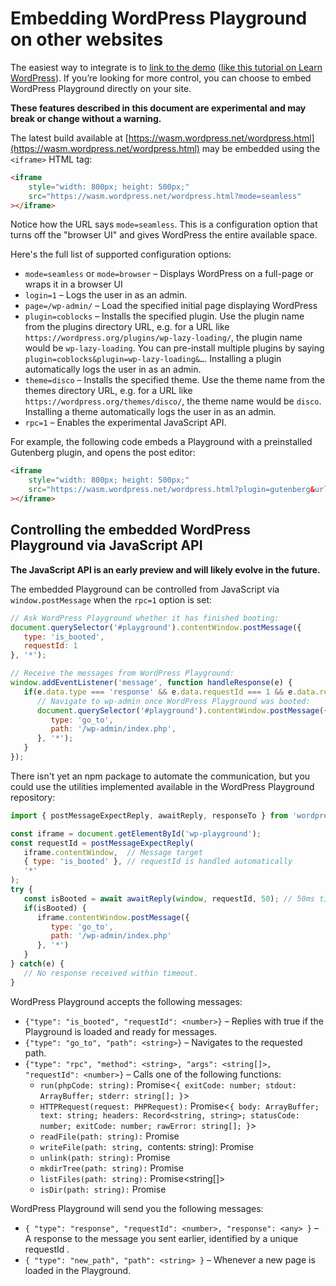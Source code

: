 # Embedding WordPress Playground on other websites

The easiest way to integrate is to [link to the demo](https://developer.wordpress.org/playground/demo/) ([like this tutorial on Learn WordPress](https://learn.wordpress.org/tutorial/the-key-to-locking-blocks/)). If you’re looking for more control, you can choose to embed WordPress Playground directly on your site.

**These features described in this document are experimental and may break or change without a warning.**

The latest build available at [https://wasm.wordpress.net/wordpress.html](https://wasm.wordpress.net/wordpress.html) may be embedded using the `<iframe>` HTML tag:

```html
<iframe
    style="width: 800px; height: 500px;"
    src="https://wasm.wordpress.net/wordpress.html?mode=seamless"
></iframe>
```

Notice how the URL says `mode=seamless`. This is a configuration option that turns off the "browser UI" and gives WordPress the entire available space.

Here's the full list of supported configuration options:

* `mode=seamless` or `mode=browser` – Displays WordPress on a full-page or wraps it in a browser UI
* `login=1` – Logs the user in as an admin.
* `page=/wp-admin/` – Load the specified initial page displaying WordPress
* `plugin=coblocks` – Installs the specified plugin. Use the plugin name from the plugins directory URL, e.g. for a URL like `https://wordpress.org/plugins/wp-lazy-loading/`, the plugin name would be `wp-lazy-loading`. You can pre-install multiple plugins by saying `plugin=coblocks&plugin=wp-lazy-loading&…`. Installing a plugin automatically logs the user in as an admin.
* `theme=disco` – Installs the specified theme. Use the theme name from the themes directory URL, e.g. for a URL like `https://wordpress.org/themes/disco/`, the theme name would be `disco`. Installing a theme automatically logs the user in as an admin.
* `rpc=1` – Enables the experimental JavaScript API.

For example, the following code embeds a Playground with a preinstalled Gutenberg plugin, and opens the post editor:

```html
<iframe
    style="width: 800px; height: 500px;"
    src="https://wasm.wordpress.net/wordpress.html?plugin=gutenberg&url=/wp-admin/post-new.php&mode=seamless"
></iframe>
```

## Controlling the embedded WordPress Playground via JavaScript API

**The JavaScript API is an early preview and will likely evolve in the future.**

The embedded Playground can be controlled from JavaScript via `window.postMessage` when the `rpc=1` option is set:

```js
// Ask WordPress Playground whether it has finished booting:
document.querySelector('#playground').contentWindow.postMessage({
   type: 'is_booted',
   requestId: 1
}, '*');

// Receive the messages from WordPress Playground:
window.addEventListener('message', function handleResponse(e) {
   if(e.data.type === 'response' && e.data.requestId === 1 && e.data.response === true) {
      // Navigate to wp-admin once WordPress Playground was booted:
      document.querySelector('#playground').contentWindow.postMessage({
         type: 'go_to',
         path: '/wp-admin/index.php',
      }, '*');
   }
});
```

There isn't yet an npm package to automate the communication, but you could use the utilities implemented available in the WordPress Playground repository:

```js
import { postMessageExpectReply, awaitReply, responseTo } from 'wordpress-playground/src/php-wasm-browser';

const iframe = document.getElementById('wp-playground');
const requestId = postMessageExpectReply(
   iframe.contentWindow,  // Message target
   { type: 'is_booted' }, // requestId is handled automatically
   '*'
);
try {
   const isBooted = await awaitReply(window, requestId, 50); // 50ms timeout
   if(isBooted) {
      iframe.contentWindow.postMessage({
         type: 'go_to',
         path: '/wp-admin/index.php'
      }, '*')
   }
} catch(e) {
   // No response received within timeout.
}
```

WordPress Playground accepts the following messages:

* `{"type": "is_booted", "requestId": <number>}` – Replies with true if the Playground is loaded and ready for messages.
* `{"type": "go_to", "path": <string>}` – Navigates to the requested path.
* `{"type": "rpc", "method": <string>, "args": <string[]>, "requestId": <number>}` – Calls one of the following functions:
  * `run(phpCode: string):` Promise<`{ exitCode: number; stdout: ArrayBuffer; stderr: string[]; }`>
  * `HTTPRequest(request: PHPRequest):` Promise<`{ body: ArrayBuffer; text: string; headers: Record<string, string>; statusCode: number; exitCode: number; rawError: string[]; }`>
  * `readFile(path: string):` Promise<string>
  * `writeFile(path: string, `contents: string): Promise<void>
  * `unlink(path: string):` Promise<void>
  * `mkdirTree(path: string):` Promise<void>
  * `listFiles(path: string):` Promise<string[]>
  * `isDir(path: string):` Promise<boolean>

WordPress Playground will send you the following messages:

* `{ "type": "response", "requestId": <number>, "response": <any> }` – A response to the message you sent earlier, identified by a unique requestId .
* `{ "type": "new_path", "path": <string> }` – Whenever a new page is loaded in the Playground.

